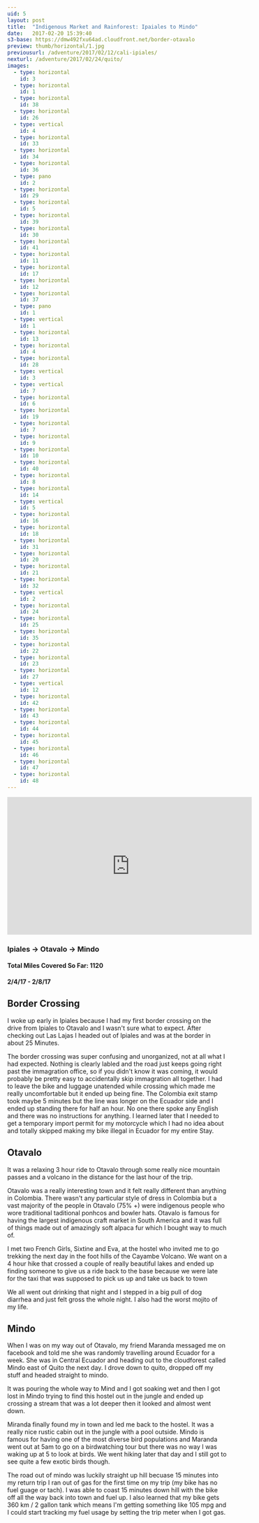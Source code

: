 ```yaml
---
uid: 5
layout: post
title:  "Indigenous Market and Rainforest: Ipaiales to Mindo"
date:   2017-02-20 15:39:40
s3-base: https://dmw492fxu64ad.cloudfront.net/border-otavalo
preview: thumb/horizontal/1.jpg
previousurl: /adventure/2017/02/12/cali-ipiales/
nexturl: /adventure/2017/02/24/quito/
images:
  - type: horizontal
    id: 3
  - type: horizontal
    id: 1
  - type: horizontal
    id: 38
  - type: horizontal
    id: 26
  - type: vertical
    id: 4
  - type: horizontal
    id: 33
  - type: horizontal
    id: 34
  - type: horizontal
    id: 36
  - type: pano
    id: 2
  - type: horizontal
    id: 29
  - type: horizontal
    id: 5
  - type: horizontal
    id: 39
  - type: horizontal
    id: 30
  - type: horizontal
    id: 41
  - type: horizontal
    id: 11
  - type: horizontal
    id: 17
  - type: horizontal
    id: 12
  - type: horizontal
    id: 37
  - type: pano
    id: 1
  - type: vertical
    id: 1
  - type: horizontal
    id: 13
  - type: horizontal
    id: 4
  - type: horizontal
    id: 28
  - type: vertical
    id: 3
  - type: vertical
    id: 7
  - type: horizontal
    id: 6
  - type: horizontal
    id: 19
  - type: horizontal
    id: 7
  - type: horizontal
    id: 9
  - type: horizontal
    id: 10
  - type: horizontal
    id: 40
  - type: horizontal
    id: 8
  - type: horizontal
    id: 14
  - type: vertical
    id: 5
  - type: horizontal
    id: 16
  - type: horizontal
    id: 18
  - type: horizontal
    id: 31
  - type: horizontal
    id: 20
  - type: horizontal
    id: 21
  - type: horizontal
    id: 32
  - type: vertical
    id: 2
  - type: horizontal
    id: 24
  - type: horizontal
    id: 25
  - type: horizontal
    id: 35
  - type: horizontal
    id: 22
  - type: horizontal
    id: 23
  - type: horizontal
    id: 27
  - type: vertical
    id: 12
  - type: horizontal
    id: 42
  - type: horizontal
    id: 43
  - type: horizontal
    id: 44
  - type: horizontal
    id: 45
  - type: horizontal
    id: 46
  - type: horizontal
    id: 47
  - type: horizontal
    id: 48
---
```


  <iframe width="560" height="315" src="https://www.youtube.com/embed/IJRXsXPBcFw" frameborder="0" allowfullscreen></iframe>

  <h3>Ipiales -> Otavalo -> Mindo </h3>
  <h4>Total Miles Covered So Far: 1120</h4>
  <h4>2/4/17 - 2/8/17</h4>

  <h2>Border Crossing</h2>
  I woke up early in Ipiales because I had my first border crossing on the drive from Ipiales to Otavalo and I wasn't sure what to expect. After checking out Las Lajas I headed out of Ipiales and was at the border in about 25 Minutes.

  The border crossing was super confusing and unorganized, not at all what I had expected. Nothing is clearly labled and the road just keeps going right past the immagration office, so if you didn't know it was coming, it would probably be pretty easy to accidentally skip immagration all together. I had to leave the bike and luggage unatended while crossing which made me really uncomfortable but it ended up being fine. The Colombia exit stamp took maybe 5 minutes but the line was longer on the Ecuador side and I ended up standing there for half an hour. No one there spoke any English and there was no instructions for anything. I learned later that I needed to get a temporary import permit for my motorcycle which I had no idea about and totally skipped making my bike illegal in Ecuador for my entire Stay.

  <h2>Otavalo</h2>
  It was a relaxing 3 hour ride to Otavalo through some really nice mountain passes and a volcano in the distance for the last hour of the trip.

  Otavalo was a really interesting town and it felt really different than anything in Colombia. There wasn't any particular style of dress in Colombia but a vast majority of the people in Otavalo (75% +) were indigenous people who wore traditional taditional ponhcos and bowler hats. Otavalo is famous for having the largest indigenous craft market in South America and it was full of things made out of amazingly soft alpaca fur which I bought way to much of.

  I met two French Girls, Sixtine and Eva, at the hostel who invited me to go trekking the next day in the foot hills of the Cayambe Volcano. We want on a 4 hour hike that crossed a couple of really beautiful lakes and ended up finding someone to give us a ride back to the base because we were late for the taxi that was supposed to pick us up and take us back to town

  We all went out drinking that night and I stepped in a big pull of dog diarrhea and just felt gross the whole night. I also had the worst mojito of my life.

  <h2>Mindo</h2>
  When I was on my way out of Otavalo, my friend Maranda messaged me on facebook and told me she was randomly travelling around Ecuador for a week. She was in Central Ecuador and heading out to the cloudforest called Mindo east of Quito the next day. I drove down to quito, dropped off my stuff  and headed straight to mindo.

  It was pouring the whole way to Mind and I got soaking wet and then I got lost in Mindo trying to find this hostel out in the jungle and ended up crossing a stream that was a lot deeper then it looked and almost went down.

  Miranda finally found my in town and led me back to the hostel. It was a really nice rustic cabin out in the jungle with a pool outside. Mindo is famous for having one of the most diverse bird populations and Maranda went out at 5am to go on a birdwatching tour but there was no way I was waking up at 5 to look at birds. We went hiking later that day and I still got to see quite a few exotic birds though.

  The road out of mindo was luckily straight up hill becuase 15 minutes into my return trip I ran out of gas for the first time on my trip (my bike has no fuel guage or tach). I was able to coast 15 minutes down hill with the bike off all the way back into town and fuel up. I also learned that my bike gets 360 km / 2 gallon tank which means I'm getting something like 105 mpg and I could start tracking my fuel usage by setting the trip meter when I got gas.

